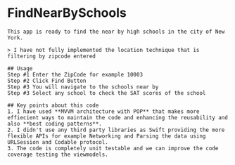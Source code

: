 # FindNearBySchools
    This app is ready to find the near by high schools in the city of New York.
    
    > I have not fully implemented the location technique that is filtering by zipcode entered
    
    ## Usage
    Step #1 Enter the ZipCode for example 10003
    Step #2 Click Find Button
    Step #3 You will navigate to the schools near by
    Step #3 Select any school to check the SAT scores of the school

    ## Key points about this code
    1. I have used **MVVM architecture with POP** that makes more effiecient ways to maintain the code and enhancing the reusability and also **best coding patterns**.
    2. I didn't use any third party libraries as Swift providing the more flexible APIs for example Networking and Parsing the data using URLSession and Codable protocol.
    3. The code is completely unit testable and we can improve the code coverage testing the viewmodels.
